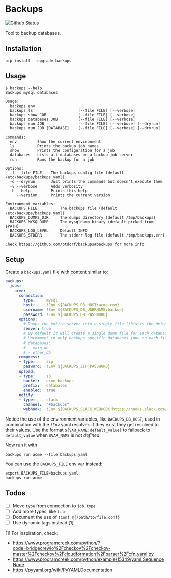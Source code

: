 # Backups

[![Github Status](https://github.com/ptdorf/backups/workflows/.github/workflows/test.yaml/badge.svg)](https://github.com/ptdorf/backups/actions)
<!--
[![Travis Status](https://travis-ci.org/ptdorf/backups.svg?branch=master)](https://travis-ci.org/ptdorf/backups)
-->

Tool to backup databases.


## Installation

    pip install --upgrade backups


## Usage

```
$ backups --help
Backups mysql databases

Usage:
  backups env
  backups ls                    [--file FILE] [--verbose]
  backups show JOB              [--file FILE] [--verbose]
  backups databases JOB         [--file FILE] [--verbose]
  backups run JOB               [--file FILE] [--verbose] [--dryrun]
  backups run JOB [DATABASE]    [--file FILE] [--verbose] [--dryrun]

Commands:
  env         Show the current environment
  ls          Prints the backup job names
  show        Prints the configuration for a job
  databases   Lists all databases on a backup job server
  run         Runs the backup for a job

Options:
  -f --file FILE    The backups config file (default /etc/backups/backups.yaml)
  -d --dryrun       Just prints the commands but doesn't execute them
  -v --verbose      Adds verbosity
  -h --help         Prints this help
     --version      Prints the current version

Environment variables:
  BACKUPS_FILE          The backups file (default /etc/backups/backups.yaml)
  BACKUPS_DUMPS_DIR     The dumps directory (default /tmp/backups)
  BACKUPS_MYSQLDUMP     The mysqldump binary (default picked from $PATH)
  BACKUPS_LOG_LEVEL     Default INFO
  BACKUPS_STDERR        The stderr log file (default /tmp/backups.err)

Check https://github.com/ptdorf/backups#backups for more info
```


## Setup

Create a `backups.yaml` file with content similar to:

```yaml
backups:
  jobs:
    acme:
      connection:
        type:     mysql
        host:     !Env ${BACKUPS_DB_HOST:acme.com}
        username: !Env ${BACKUPS_DB_USERNAME:backup}
        password: !Env ${BACKUPS_DB_PASSWORD}
      options:
        # Dumps the entire server into a single file (this is the default)
        server: true
        # By default it will create a single dump file for each database found
        # Uncomment to only backups specific databases (one on each file)
        # databases:
        # - main_db
        # - other_db
      compress:
      - type:     zip
        pasword:  !Env ${BACKUPS_ZIP_PASSWORD}
      upload:
      - type:     s3
        bucket:   acme-backups
        prefix:   databases
        enabled:  true
      notify:
      - type:     slack
        channel:  "#backups"
        webhook:  !Env ${BACKUPS_SLACK_WEBHOOK:https://hooks.slack.com/services/x/y/z}
```

Notice the use of the environment variables, like `BACKUPS_DB_HOST`, used in
combination with the `!Env` yaml resolver. If they exist they get resolved to
their values. Use the format `${VAR_NAME:default_value}` to fallback to
`default_value` when `$VAR_NAME` is not *defined*.

Now run it with

    backups run acme --file backups.yaml

You can use the `BACKUPS_FILE` env var instead:

    export BACKUPS_FILE=backups.yaml
    backups run acme


## Todos

- [ ] Move `type` from connection to `job.type`
- [ ] Add more types, like `file`
- [ ] Document the use of `!Conf @{/path/to/file.conf}`
- [ ] Use dynamic tags instead [1]

<!-- <sup id="a1">[1](#f1)</sup> -->


<!-- <b id="f1">1</b> For inspiration, check:  -->
[1] For inspiration, check:
- https://www.programcreek.com/python/?code=bridgecrewio%2Fcheckov%2Fcheckov-master%2Fcheckov%2Fcloudformation%2Fparser%2Fcfn_yaml.py
- https://www.programcreek.com/python/example/15349/yaml.SequenceNode
- https://pyyaml.org/wiki/PyYAMLDocumentation
<!-- (#a1) -->
